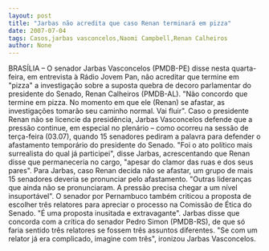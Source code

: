 ```yaml
---
layout: post
title: "Jarbas não acredita que caso Renan terminará em pizza"
date: 2007-07-04
tags: Casos,jarbas vasconcelos,Naomi Campbell,Renan Calheiros
author: None
---
```

BRAS&Iacute;LIA &ndash; O senador Jarbas Vasconcelos (PMDB-PE) disse nesta quarta-feira, em entrevista &agrave; R&aacute;dio Jovem Pan, n&atilde;o acreditar que termine em &quot;pizza&quot; a investiga&ccedil;&atilde;o sobre a suposta quebra de decoro parlamentar do presidente do Senado, Renan Calheiros (PMDB-AL). 
&quot;N&atilde;o concordo que termine em pizza. No momento em que ele (Renan) se afastar, as investiga&ccedil;&otilde;es tomar&atilde;o seu caminho normal. Vai fluir&quot;.
Caso o presidente Renan n&atilde;o se licencie da presid&ecirc;ncia, Jarbas Vasconcelos defende que a press&atilde;o continue, em especial no plen&aacute;rio &ndash; como ocorreu na sess&atilde;o de ter&ccedil;a-feira (03.07), quando 15 senadores pediram a palavra para defender o afastamento tempor&aacute;rio do presidente do Senado. 
&quot;Foi o ato pol&iacute;tico mais surrealista do qual j&aacute; participei&quot;, disse Jarbas, acrescentando que Renan disse que permaneceria no cargo, &quot;apesar do clamor das ruas e dos seus pares&quot;.
Para Jarbas, caso Renan decida n&atilde;o se afastar, um grupo de mais 15 senadores deveria se pronunciar pelo afastamento. 
&quot;Outras lideran&ccedil;as que ainda n&atilde;o se pronunciaram. A press&atilde;o precisa chegar a um n&iacute;vel insuport&aacute;vel&quot;. 
O senador por Pernambuco tamb&eacute;m criticou a proposta de escolher tr&ecirc;s relatores para apreciar o processo na Comiss&atilde;o de &Eacute;tica do Senado. 
&quot;&Eacute; uma proposta inusitada e extravagante&quot;. Jarbas disse que concorda com a cr&iacute;tica do senador Pedro Simon (PMDB-RS), de que s&oacute; faria sentido tr&ecirc;s relatores se fossem tr&ecirc;s assuntos diferentes. &quot;Se com um relator j&aacute; era complicado, imagine com tr&ecirc;s&quot;, ironizou Jarbas Vasconcelos. 
 